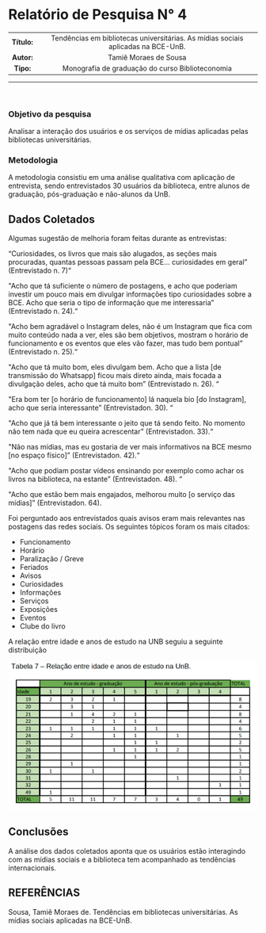 # Relatório de Pesquisa N° 4

| | |
|:-:| :-: |
| **Título:** | Tendências em bibliotecas universitárias. As mídias sociais aplicadas na BCE-UnB. |
| **Autor:** | Tamiê Moraes de Sousa |
| **Tipo:** | Monografia de graduação do curso Biblioteconomia |
___
<br/>

### **Objetivo da pesquisa**

Analisar  a  interação  dos usuários  e  os  serviços de  mídias aplicadas pelas  bibliotecas  universitárias.

### **Metodologia**

A  metodologia  consistiu  em  uma  análise  qualitativa  com aplicação de entrevista, sendo entrevistados 30 usuários da biblioteca, entre alunos de  graduação,  pós-graduação  e  não-alunos  da  UnB.

## Dados Coletados

Algumas sugestão de melhoria foram feitas durante as entrevistas:

“Curiosidades, os livros que mais são alugados, as seções mais procuradas, quantas pessoas passam pela BCE... curiosidades em geral” (Entrevistado n. 7)“

"Acho que tá suficiente o número de postagens, e acho que poderiam investir um pouco mais em divulgar informações tipo curiosidades sobre a BCE. Acho que seria o tipo de informação que me interessaria” (Entrevistado n. 24).“

"Acho bem agradável o Instagram deles, não é um Instagram que fica com muito  conteúdo  nada  a  ver,  eles  são  bem  objetivos,  mostram  o  horário  de funcionamento  e  os  eventos  que  eles  vão  fazer,  mas  tudo  bem  pontual” (Entrevistado n. 25).“

"Acho que tá muito bom, eles divulgam bem. Acho que a lista [de transmissão do Whatsapp] ficou mais direto ainda, mais focada a divulgação deles, acho que tá muito bom” (Entrevistado n. 26). “

"Era bom ter [o horário de funcionamento] lá naquela bio [do Instagram], acho que seria interessante” (Entrevistadon. 30). “

"Acho que já tá bem interessante o jeito que tá sendo feito. No momento não tem nada que eu queira acrescentar” (Entrevistadon. 33).“

"Não nas mídias, mas eu gostaria de ver mais informativos na BCE mesmo [no espaço físico]” (Entrevistadon. 42).“

"Acho que podiam postar vídeos ensinando por exemplo como achar os livros na biblioteca, na estante” (Entrevistadon. 48). “

"Acho que estão bem mais engajados, melhorou muito [o serviço das mídias]” (Entrevistadon. 64).


Foi perguntado aos entrevistados quais avisos eram mais relevantes nas postagens das redes sociais. Os seguintes tópicos foram os mais citados:

* Funcionamento
* Horário
* Paralização / Greve
* Feriados
* Avisos
* Curiosidades
* Informações
* Serviços
* Exposições
* Eventos
* Clube do livro

A relação entre idade e anos de estudo na UNB seguiu a seguinte distribuição
<p align="center">
  <img src="../_media/assets/images/print_screen/user-profile-reports/user-profile-search-4.1.png">
</p>

## Conclusões

A  análise  dos dados coletados aponta que os usuários estão interagindo com as mídias sociais e a biblioteca tem acompanhado as tendências internacionais. 

## REFERÊNCIAS

Sousa, Tamiê Moraes de. Tendências em bibliotecas universitárias. As mídias sociais aplicadas na BCE-UnB.